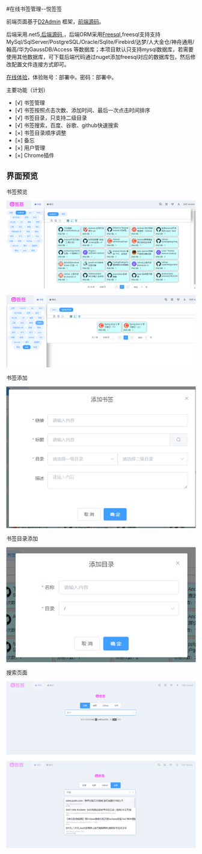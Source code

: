 
#在线书签管理--悦签签

前端页面基于[D2Admin](https://github.com/d2-projects/d2-admin) 框架，[前端源码](https://github.com/pi-dan/YueQianQian_VUE)。

后端采用.net5,[后端源码](https://github.com/pi-dan/YueQianQian),，后端ORM采用[Freesql](https://github.com/dotnetcore/FreeSql),freesql支持支持 MySql/SqlServer/PostgreSQL/Oracle/Sqlite/Firebird/达梦/人大金仓/神舟通用/翰高/华为GaussDB/Access 等数据库；本项目默认只支持mysql数据库，若需要使用其他数据库，可下载后端代码通过nuget添加freesql对应的数据库包，然后修改配置文件连接方式即可。

[在线体验](http://testmark.20200105.xyz/ "在线书签管理系统")，体验账号：部署中。密码：部署中。

主要功能（计划）

- [√] 书签管理
- [√] 书签按照点击次数、添加时间、最后一次点击时间排序
- [√] 书签目录，只支持二级目录
- [√] 书签搜索，百度、谷歌、github快速搜索
- [×] 书签目录顺序调整
- [×] 备忘
- [×] 用户管理
- [×] Chrome插件

界面预览
-------
书签预览

![preview](https://github.com/pi-dan/YueQianQian_VUE/blob/main/images/pre1.png?raw=true)

![preview](https://github.com/pi-dan/YueQianQian_VUE/blob/main/images/pre6.png?raw=true)

书签添加

![preview](https://github.com/pi-dan/YueQianQian_VUE/blob/main/images/pre2.png?raw=true)

书签目录添加

![preview](https://github.com/pi-dan/YueQianQian_VUE/blob/main/images/pre3.png?raw=true)

搜索页面

![preview](https://github.com/pi-dan/YueQianQian_VUE/blob/main/images/pre4.png?raw=true)

![preview](https://github.com/pi-dan/YueQianQian_VUE/blob/main/images/pre5.png?raw=true)